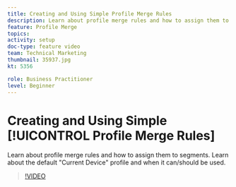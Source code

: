 ```yaml
---
title: Creating and Using Simple Profile Merge Rules
description: Learn about profile merge rules and how to assign them to segments. Learn about the default "Current Device" profile and when it can/should be used.
feature: Profile Merge
topics: 
activity: setup
doc-type: feature video
team: Technical Marketing
thumbnail: 35937.jpg
kt: 5356

role: Business Practitioner
level: Beginner
---
```


# Creating and Using Simple [!UICONTROL Profile Merge Rules]

Learn about profile merge rules and how to assign them to segments. Learn about the default "Current Device" profile and when it can/should be used.

>[!VIDEO](https://video.tv.adobe.com/v/35937/?quality=12&learn=on)
